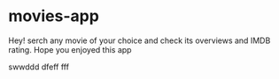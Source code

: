 # movies-app
Hey!
serch any movie of your choice and check its overviews and  IMDB rating.
Hope you enjoyed this app


swwddd
dfeff
fff
